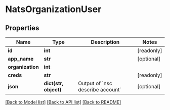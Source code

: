 # NatsOrganizationUser


## Properties
Name | Type | Description | Notes
------------ | ------------- | ------------- | -------------
**id** | **int** |  | [readonly] 
**app_name** | **str** |  | [optional] 
**organization** | **int** |  | 
**creds** | **str** |  | [readonly] 
**json** | **dict(str, object)** | Output of &#x60;nsc describe account&#x60; | [optional] 

[[Back to Model list]](../README.md#documentation-for-models) [[Back to API list]](../README.md#documentation-for-api-endpoints) [[Back to README]](../README.md)



